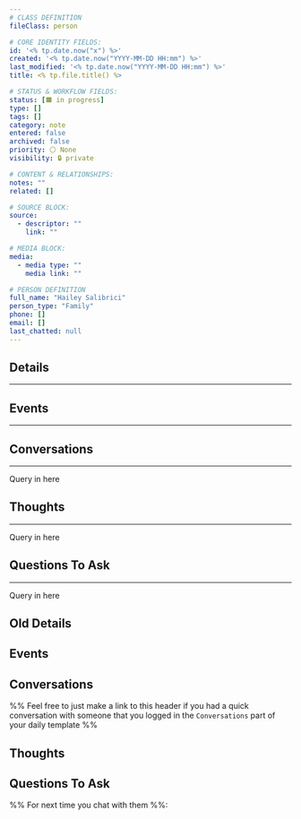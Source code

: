 ```yaml
---
# CLASS DEFINITION
fileClass: person

# CORE IDENTITY FIELDS:
id: '<% tp.date.now("x") %>'
created: '<% tp.date.now("YYYY-MM-DD HH:mm") %>'
last_modified: '<% tp.date.now("YYYY-MM-DD HH:mm") %>'
title: <% tp.file.title() %>

# STATUS & WORKFLOW FIELDS:
status: [🟧 in progress]
type: []
tags: []
category: note
entered: false
archived: false
priority: ⚪ None
visibility: 🔒 private

# CONTENT & RELATIONSHIPS:
notes: ""
related: []

# SOURCE BLOCK:
source:
  - descriptor: ""
    link: ""

# MEDIA BLOCK:
media:
  - media type: ""
    media link: ""

# PERSON DEFINITION
full_name: "Hailey Salibrici"
person_type: "Family" 
phone: []
email: []
last_chatted: null
---
```


## Details
---

## Events
---

## Conversations
---
Query in here

## Thoughts
---
Query in here

## Questions To Ask
---
Query in here

## Old Details
## Events
## Conversations
%% Feel free to just make a link to this header if you had a quick conversation with someone that you logged in the `Conversations` part of your daily template %%
<!-- Deprecated query: #conversation tag being removed. Replace with field:: type = "conversation"
```dataview
table file.link as "Conversation"
from ""
where contains(text, "Nate Kinney") and contains(text, "#Conversations")
sort file.ctime desc
``` -->
## Thoughts
<!-- Deprecated query: #thought tag being removed. Replace with field:: type = "thought"
```dataview
TABLE Created, tags
FROM [[]] AND #thought AND !"Hidden"
SORT Created desc
``` -->
## Questions To Ask
%% For next time you chat with them %%: